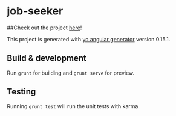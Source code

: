 # job-seeker

##Check out the project <a href="https://jobseeker-7e07d.firebaseapp.com/" target="_blank">here</a>!

This project is generated with [yo angular generator](https://github.com/yeoman/generator-angular)
version 0.15.1.

## Build & development

Run `grunt` for building and `grunt serve` for preview.

## Testing

Running `grunt test` will run the unit tests with karma.
